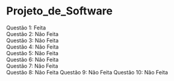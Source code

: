 # Projeto_de_Software

Questão 1: Feita <br/>
Questão 2: Não Feita <br/>
Questão 3: Não Feita <br/>
Questão 4: Não Feita <br/>
Questão 5: Não Feita <br/>
Questão 6: Não Feita <br/>
Questão 7: Não Feita <br/>
Questão 8: Não Feita
Questão 9: Não Feita
Questão 10: Não Feita

